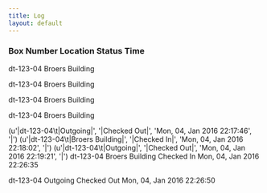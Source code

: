 ```yaml
---
title: Log
layout: default
---
```

<h3>Box Number	Location	Status		Time </h3>

dt-123-04	Broers Building 

dt-123-04	Broers Building 

dt-123-04	Broers Building 

dt-123-04	Broers Building 

(u'|dt-123-04\t|Outgoing|', '|Checked Out|', 'Mon, 04, Jan 2016 22:17:46', '|')
(u'|dt-123-04\t|Broers Building|', '|Checked In|', 'Mon, 04, Jan 2016 22:18:02', '|')
(u'|dt-123-04\t|Outgoing|', '|Checked Out|', 'Mon, 04, Jan 2016 22:19:21', '|')
dt-123-04	Broers Building 	Checked In	 Mon, 04, Jan 2016 22:26:35 

dt-123-04	Outgoing 	Checked Out	 Mon, 04, Jan 2016 22:26:50 

